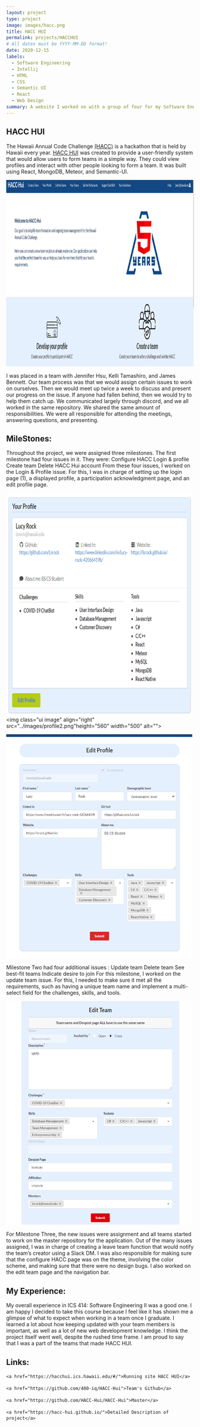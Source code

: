 ```yaml
---
layout: project
type: project
image: images/hacc.png
title: HACC HUI
permalink: projects/HACCHUI
# All dates must be YYYY-MM-DD format!
date: 2020-12-15
labels:
  - Software Engineering
  - Intellij
  - HTML
  - CSS
  - Semantic UI
  - React
  - Web Design
summary: A website I worked on with a group of four for my Software Engineering II class.
---
```



## HACC HUI

The Hawaii Annual Code Challenge <a href="https://hacc.hawaii.gov/">(HACC)</a> is a hackathon that is held by Hawaii every year.  <a href="https://hacc-hui.github.io/">HACC HUI</a> was created to provide a user-friendly system that would allow users to form teams in a simple way.  They could view profiles and interact with other people looking to form a team. It was built using React, MongoDB, Meteor, and Semantic-UI.

<img class="ui image" src="../images/hacc-landing.png" height="500" width="700" alt="">

I was placed in a team with Jennifer Hsu, Kelli Tamashiro, and James Bennett. Our team process was that we would assign certain issues to work on ourselves. Then we would meet up twice a week to discuss and present our progress on the issue. If anyone had fallen behind, then we would try to help them catch up. We communicated largely through discord, and we all worked in the same repository. We shared the same amount of responsibilities. We were all responsible for attending the meetings, answering questions, and presenting. 

## MileStones: 
Throughout the project, we were assigned three milestones. The first milestone had four issues in it. They were:
	Configure HACC
	Login & profile
	Create team
	Delete HACC Hui account
	From these four issues, I worked on the Login & Profile issue. For this, I was in charge of setting up the login page (1), a displayed profile, a participation acknowledgment page, and an edit profile page. 

<img class="ui image" align="left" src="../images/profile1.png" height="600" width="500"  alt=""> <img class="ui image" align="right" src="../images/profile2.png"height="560" width="500"  alt="">

<img class="ui image" src="../images/editprofile.png" height="600" width="500" alt=""> 

Milestone Two had four  additional issues :
	Update team
	Delete team
	See best-fit teams
	Indicate desire to join
	For this milestone, I worked on the update team issue. For this, I needed to make sure it met all the requirements, such as having a unique team name and implement a multi-select field for the challenges, skills, and tools. 

<img class="ui image" src="../images/editteam.png" height="600" width="500">

For Milestone Three, the new issues were assignment and all teams started to work on the master repository for the application. Out of the many issues assigned, I was in charge of creating a leave team function that would notify the team’s creator using a Slack DM. I was also responsible for making sure that the configure HACC page was on the theme, involving the color scheme, and making sure that there were no design bugs. I also worked on the edit team page and the navigation bar. 

## My Experience:
My overall experience in ICS 414: Software Engineering II was a good one. I am happy I decided to take this course because I feel like it has shown me a glimpse of what to expect when working in a team once I graduate. I learned a lot about how keeping updated with your team members is important, as well as a lot of new web development knowledge. I think the project itself went well, despite the rushed time frame. I am proud to say that I was a part of the teams that made HACC HUI. 

## Links:
	<a href="https://hacchui.ics.hawaii.edu/#/">Running site HACC HUI</a>
	
	<a href="https://github.com/400-iq/HACC-Hui">Team's Github</a>
	
	<a href="https://github.com/HACC-Hui/HACC-Hui">Master</a>
	
	<a href="https://hacc-hui.github.io/">Detailed Description of project</a>
